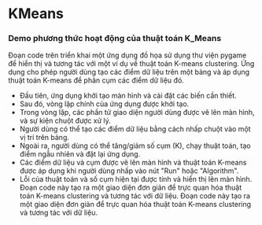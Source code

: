 # KMeans
### Demo phương thức hoạt động của thuật toán K_Means
Đoạn code trên triển khai một ứng dụng đồ họa sử dụng thư viện pygame để hiển thị và tương tác với một ví dụ về thuật toán K-means clustering. Ứng dụng cho phép người dùng tạo các điểm dữ liệu trên một bảng và áp dụng thuật toán K-means để phân cụm các điểm dữ liệu đó.

- Đầu tiên, ứng dụng khởi tạo màn hình và cài đặt các biến cần thiết.
- Sau đó, vòng lặp chính của ứng dụng được khởi tạo.
- Trong vòng lặp, các phần tử giao diện người dùng được vẽ lên màn hình, và sự kiện chuột được xử lý.
- Người dùng có thể tạo các điểm dữ liệu bằng cách nhấp chuột vào một vị trí trên bảng.
- Ngoài ra, người dùng có thể tăng/giảm số cụm (K), chạy thuật toán, tạo điểm ngẫu nhiên và đặt lại ứng dụng.
- Các điểm dữ liệu và cụm được vẽ lên màn hình và thuật toán K-means được áp dụng khi người dùng nhấp vào nút "Run" hoặc "Algorithm".
- Lỗi của thuật toán và số cụm hiện tại được tính và hiển thị lên màn hình. Đoạn code này tạo ra một giao diện đơn giản để trực quan hóa thuật toán K-means clustering và tương tác với dữ liệu.
Đoạn code này tạo ra một giao diện đơn giản để trực quan hóa thuật toán K-means clustering và tương tác với dữ liệu.
